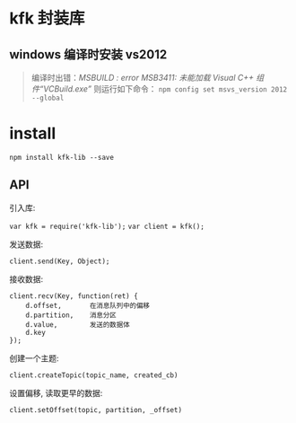 # kfk 封装库


## windows 编译时安装 vs2012

> 编译时出错：*MSBUILD : error MSB3411: 未能加载 Visual C++ 组件“VCBuild.exe”*
> 则运行如下命令：
`npm config set msvs_version 2012 --global`


# install

`npm install kfk-lib --save`


## API

引入库:

`var kfk = require('kfk-lib');`
`var client = kfk();`

发送数据:

`client.send(Key, Object);`

接收数据:

```
client.recv(Key, function(ret) {
    d.offset,       在消息队列中的偏移
    d.partition,    消息分区
    d.value,        发送的数据体
    d.key
});
```

创建一个主题:

`client.createTopic(topic_name, created_cb)`

设置偏移, 读取更早的数据:

`client.setOffset(topic, partition, _offset)`